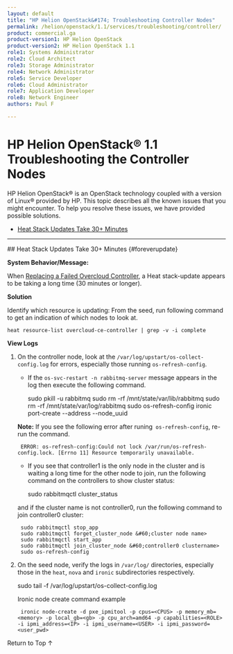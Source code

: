```yaml
---
layout: default
title: "HP Helion OpenStack&#174; Troubleshooting Controller Nodes"
permalink: /helion/openstack/1.1/services/troubleshooting/controller/
product: commercial.ga
product-version1: HP Helion OpenStack
product-version2: HP Helion OpenStack 1.1
role1: Systems Administrator 
role2: Cloud Architect 
role3: Storage Administrator 
role4: Network Administrator 
role5: Service Developer 
role6: Cloud Administrator 
role7: Application Developer 
role8: Network Engineer 
authors: Paul F

---
```

<!--PUBLISHED-->

<script>

function PageRefresh {
onLoad="window.refresh"
}

PageRefresh();

</script>
<!--

<p style="font-size: small;"> <a href="/helion/openstack/1.1/services/object/overview/">&#9664; PREV</a> | <a href="/helion/openstack/1.1/services/overview/">&#9650; UP</a> | <a href="/helion/openstack/1.1/services/reporting/overview/"> NEXT &#9654</a> </p> --->

# HP Helion OpenStack&#174; 1.1 Troubleshooting the Controller Nodes

HP Helion OpenStack&#174; is an OpenStack technology coupled with a version of Linux&#174; provided by HP. This topic describes all the known issues that you might encounter. To help you resolve these issues, we have provided possible solutions.

- [Heat Stack Updates Take 30+ Minutes](#foreverupdate)
<!-- [After Updating, Cinder Create and Backups Fail](#failcinder)-->

<hr />
## Heat Stack Updates Take 30+ Minutes {#foreverupdate}

**System Behavior/Message:**

When [Replacing a Failed Overcloud Controller](/helion/openstack/1.1/removing/failedovercloud/), a Heat stack-update appears to be taking a long time (30 minutes or longer).

**Solution**

Identify which resource is updating: From the seed, run following command to get an indication of which nodes to look at.

	heat resource-list overcloud-ce-controller | grep -v -i complete

**View Logs** 

1. On the controller node, look at the `/var/log/upstart/os-collect-config.log` for errors, especially those running `os-refresh-config`.

	* If the `os-svc-restart -n rabbitmq-server` message appears in the log then execute the following command.

		sudo pkill -u rabbitmq
		sudo rm -rf /mnt/state/var/lib/rabbitmq
		sudo rm -rf /mnt/state/var/log/rabbitmq
		sudo os-refresh-config
		ironic port-create --address <MAC> --node_uuid <UUID>

	**Note:** If you see the following error after runing` os-refresh-config`, re-run the command.

		ERROR: os-refresh-config:Could not lock /var/run/os-refresh-config.lock. [Errno 11] Resource temporarily unavailable.

	* If you see that controller1 is the only node in the cluster and is waiting a long time for the other node to join, run the following command on the controllers to show cluster status:

		sudo rabbitmqctl cluster_status

	and if the cluster name is not controller0, run the following command to join controller0 cluster:

		sudo rabbitmqctl stop_app
		sudo rabbitmqctl forget_cluster_node &#60;cluster node name>
		sudo rabbitmqctl start_app
		sudo rabbitmqctl join_cluster_node &#60;controller0 clustername>
		sudo os-refresh-config

2. On the seed node, verify the logs in `/var/log/` directories, especially those in the `heat`, `nova` and `ironic` subdirectories respectively.

	sudo tail -f /var/log/upstart/os-collect-config.log

	Ironic node create command example

		ironic node-create -d pxe_ipmitool -p cpus=<CPUS> -p memory_mb=<memory> -p local_gb=<gb> -p cpu_arch=amd64 -p capabilities=<ROLE> -i ipmi_address=<IP> -i ipmi_username=<USER> -i ipmi_password=<user_pwd> 

<!--## After Updating, Cinder Create and Backups Fail {#failcinder}

After updating to HP Helion OpenStack 1.1, Cinder [backup](#backupfail) and Cinder [create volume from image](#volumefail) (bootable volume) fail. 

This indicates that ISCSI authentication is failing on controller0. The work-around is to migrate the cinder-volume service to another node and then stop the Cinder Backup service on controller0.

###Fails to Create Volume {#volumefail}

For example, the following command resulted in a volume with the status 'error'

	cinder create --image-id eeecc4aa-8a99-447d-848f-c40f4af0d606 --availability-zone nova --display-name bv_deb_001 --display_description bv_deb_001 20
	+---------------------+--------------------------------------+
	|       Property      |                Value                 |
	+---------------------+--------------------------------------+
	|     attachments     |                  []                  |
	|  availability_zone  |                 nova                 |
	|       bootable      |                false                 |
	|      created_at     |      2015-02-21T19:44:20.394735      |
	| display_description |              bv_deb_001              |
	|     display_name    |              bv_deb_001              |
	|      encrypted      |                False                 |
	|          id         | 0260a9e1-2e4a-444f-81d7-867f63f23fe9 |
	|       image_id      | eeecc4aa-8a99-447d-848f-c40f4af0d606 |
	|       metadata      |                  {}                  |
	|         size        |                  20                  |
	|     snapshot_id     |                 None                 |
	|     source_volid    |                 None                 |
	|        status       |               creating               |
	|     volume_type     |                 None                 |
	+---------------------+--------------------------------------+
	
	$ cinder list
	+--------------------------------------+--------+--------------+------+-------------+----------+-------------+
	|                  ID                  | Status | Display Name | Size | Volume Type | Bootable | Attached to |
	+--------------------------------------+--------+--------------+------+-------------+----------+-------------+
	| 0260a9e1-2e4a-444f-81d7-867f63f23fe9 | error  |  bv_deb_001  |  20  |     None    |  false   |             |
	+--------------------------------------+--------+--------------+------+-------------+----------+-------------+

If this error message occurs, **confirm** that the cause is an ISCSI error.

1. Search for the following string in */var/log/cinder/cinder-volume.log* on controller0:

		grep 'Failed to copy image <image-id> to volume: <volume-id>, error: iscsiadm: No session found.' /var/log/cinder/cinder-volume.log
		2015-02-23 13:46:01.415 21650 ERROR cinder.volume.flows.manager.create_volume [req-918f993f-5456-4eba-a266-67a638e9aa99 9f5ec59efa57483aad14b20378091195 c4b1111b613c4454a4cb3101ac420f54 - - -] Failed to copy image eeecc4aa-8a99-447d-848f-c40f4af0d606 to volume: 0260a9e1-2e4a-444f-81d7-867f63f23fe9, error: iscsiadm: No session found.

2. If the string is found, [failover the cinder-volume manager](/helion/openstack/high-availability/#cinder-volume) from controller0 to controller1. 
3. Stop the cinder-volume service on controller0.

		sudo service cinder-volume stop
		sudo os-svc-enable-upstart cinder-volume disable


4. Start the cinder-volume service on controller1.
 
		sudo os-svc-enable-upstart cinder-volume enable
		sudo service cinder-volume start

###Backup Fails {#backupfail}

In the case of Cinder volume backups, the following command may result in a volume backup with the status 'error'

	cinder backup-create --display-name test10-backup001 dce6491b-87b9-4ccf-89bf-d38540a72
	+-----------+--------------------------------------+
	|  Property |                Value                 |
	+-----------+--------------------------------------+
	|     id    | a4ae0286-ba48-4d28-a6b2-4a0022c1f46b |
	|    name   |           test10-backup001           |
	| volume_id | dce6491b-87b9-4ccf-89bf-d38540a72580 |
	+-----------+--------------------------------------+
	
	cinder backup-list
	+--------------------------------------+--------------------------------------+-----------+------------------+------+--------------+---------------+
	|                  ID                  |              Volume ID               |   Status  |       Name       | Size | Object Count |   Container   |
	+--------------------------------------+--------------------------------------+-----------+------------------+------+--------------+---------------+
	| a4ae0286-ba48-4d28-a6b2-4a0022c1f46b | dce6491b-87b9-4ccf-89bf-d38540a72580 |   error   | test10-backup001 |  10  |     None     |      None     |
	+--------------------------------------+--------------------------------------+-----------+------------------+------+--------------+---------------+
	

If this error occurs, **confirm** that the cause is an ISCSI error.

1. Search the /var/log/cinder/cinder-backup.log on **each** of the controller nodes.

		grep 'Unexpected error while running command' /var/log/cinder/cinder-backup.log | grep <volume-id> | grep 'iscsiadm: No session found'

2. If you find that the error is present on a controller node, stop the cinder-backup service on that node.
	
		sudo service cinder-backup stop

<hr />
-->
<a href="#top" style="padding:14px 0px 14px 0px; text-decoration: none;"> Return to Top &#8593;</a>


